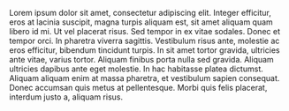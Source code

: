 Lorem ipsum dolor sit amet, consectetur adipiscing elit. Integer efficitur, eros at
lacinia suscipit, magna turpis aliquam est, sit amet aliquam quam libero id mi. Ut
vel placerat risus. Sed tempor in ex vitae sodales. Donec et tempor orci. In
pharetra viverra sagittis. Vestibulum risus ante, molestie ac eros efficitur, bibendum
tincidunt turpis. In sit amet tortor gravida, ultricies ante vitae, varius tortor.
Aliquam finibus porta nulla sed gravida. Aliquam ultricies dapibus ante eget
molestie. In hac habitasse platea dictumst. Aliquam aliquam enim at massa
pharetra, et vestibulum sapien consequat. Donec accumsan quis metus at
pellentesque. Morbi quis felis placerat, interdum justo a, aliquam risus.